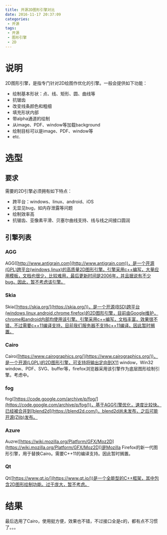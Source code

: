 ```yaml
---
title: 开源2D图形引擎对比
date: 2016-11-17 20:37:09
categories:
 - 开源
tags:
 - 开源
 - 图形引擎
 - 2D
---
```


# 说明
2D图形引擎，是指专门针对2D绘图作优化的引擎。一般会提供如下功能：
* 绘制基本形状：点、线、矩形、圆、曲线等
* 抗锯齿
* 改变线条颜色和粗细
* 填充形状内部
* 带alpha通道的绘制
* 从image、PDF、window等加载background
* 绘制目标可以是image、PDF、window等
* etc.

# 选型
## 要求
需要的2D引擎必须拥有如下特点：
* 跨平台：windows、linux、android、iOS
* 无显见bug，如内存泄露等问题
* 绘制效率高
* 抗锯齿、亚像素平滑、贝塞尔曲线支持、线与线之间接口圆润

## 引擎列表
### AGG
AGG([http://www.antigrain.com](http://www.antigrain.com))，是一个开源(GPL)跨平台(windows,linux)的高质量2D图形引擎。引擎采用c++编写，大量应用模板，文档也很少，比较难用，最后更新时间是2006年，并且据说有不少bug。因此，暂不考虑该引擎。

### Skia
Skia([https://skia.org/](https://skia.org/))，是一个开源(BSD)跨平台(windows,linux,android,chrome,firefox)的2D图形引擎，目前由Google维护，chrome和android内部均使用该引擎。引擎采用c++编写，文档丰富，效果很不错，不过需要c++11编译支持，目前我们服务器不支持c++11编译。因此暂时搁置。

### Cairo
Cairo([https://www.cairographics.org/](https://www.cairographics.org/))，是一个开源(LGPL)的2D图形引擎，可支持将输出定向到X11 window，Win32 window、PDF、SVG、buffer等，firefox浏览器采用该引擎作为底层图形绘制引擎。考虑中。

### fog
fog([https://code.google.com/archive/p/fog/](https://code.google.com/archive/p/fog/))，基于AGG引擎优化，速度比较快。已经被合并到[blend2d](https://blend2d.com/)，blend2d尚未发布，之后可能开源(Zlib)发布。

### Azure
Auzre([https://wiki.mozilla.org/Platform/GFX/Moz2D](https://wiki.mozilla.org/Platform/GFX/Moz2D))是Mozilla Firefox的新一代图形引擎，用于替换Cairo。需要C++11的编译支持。因此暂时搁置。

### Qt
Qt([https://www.qt.io/](https://www.qt.io/))是一个全能型的C++框架，其中包含2D图形绘制功能。过于庞大，暂不考虑。

# 结果
最后选用了Cairo，使用挺方便，效果也不错，不过接口全是c的，都有点不习惯了。。。
